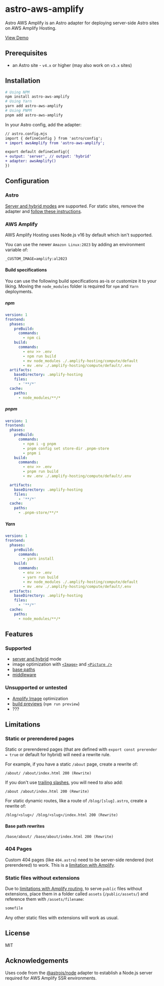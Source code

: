 # astro-aws-amplify

Astro AWS Amplify is an Astro adapter for deploying server-side Astro sites on AWS Amplify Hosting.

[View Demo](https://main.dy0rr16jdndpq.amplifyapp.com/)

## Prerequisites
 
- an Astro site - `v4.x` or higher (may also work on `v3.x` sites)

## Installation

```sh 
# Using NPM
npm install astro-aws-amplify
# Using Yarn
yarn add astro-aws-amplify
# Using PNPM
pnpm add astro-aws-amplify
```

In your Astro config, add the adapter:

```diff
// astro.config.mjs
import { defineConfig } from 'astro/config';
+ import awsAmplify from 'astro-aws-amplify';

export default defineConfig({
+ output: 'server', // output: 'hybrid'
+ adapter: awsAmplify()
})
```

## Configuration

### Astro

[Server and hybrid modes](https://docs.astro.build/en/guides/server-side-rendering/#enable-on-demand-server-rendering) are supported. For static sites, remove the adapter and [follow these instructions](https://docs.astro.build/en/guides/deploy/aws/#aws-amplify).

### AWS Amplify

AWS Amplify Hosting uses Node.js v16 by default which isn't supported.

You can use the newer `Amazon Linux:2023` by adding an environment variable of:

```markdown
_CUSTOM_IMAGE=amplify:al2023
```

#### Build specifications

You can use the following build specifications as-is or customize it to your liking. Moving the `node_modules` folder is required for `npm` and `Yarn` deployments.

##### npm
```yaml
version: 1
frontend:
  phases:
    preBuild:
      commands:
        - npm ci
    build:
      commands:
        - env >> .env
        - npm run build
        - mv node_modules ./.amplify-hosting/compute/default
        - mv .env ./.amplify-hosting/compute/default/.env
  artifacts:
    baseDirectory: .amplify-hosting
    files:
      - '**/*'
  cache:
    paths:
      - node_modules/**/*
```

##### pnpm
```yaml
version: 1
frontend:
  phases:
    preBuild:
      commands:
        - npm i -g pnpm
        - pnpm config set store-dir .pnpm-store
        - pnpm i
    build:
      commands:
        - env >> .env
        - pnpm run build
        - mv .env ./.amplify-hosting/compute/default/.env

  artifacts:
    baseDirectory: .amplify-hosting
    files:
      - '**/*'
  cache:
    paths:
      - .pnpm-store/**/*
```

##### Yarn
```yaml
version: 1
frontend:
  phases:
    preBuild:
      commands:
        - yarn install
    build:
      commands:
        - env >> .env
        - yarn run build
        - mv node_modules ./.amplify-hosting/compute/default
        - mv .env ./.amplify-hosting/compute/default/.env
  artifacts:
    baseDirectory: .amplify-hosting
    files:
      - '**/*'
  cache:
    paths:
      - node_modules/**/*
```

## Features

### Supported
- [server and hybrid](https://docs.astro.build/en/guides/server-side-rendering/#enable-on-demand-server-rendering) mode
- image optimization with [`<Image>`](https://docs.astro.build/en/guides/images/#image--astroassets) and [`<Picture />`](https://docs.astro.build/en/guides/images/#picture-)
- [base paths](https://docs.astro.build/en/reference/configuration-reference/#base)
- [middleware](https://docs.astro.build/en/guides/middleware/)

### Unsupported or untested
- [Amplify Image](https://docs.aws.amazon.com/amplify/latest/userguide/image-optimization.html) optimization
- [build previews](https://docs.astro.build/en/reference/cli-reference/#astro-preview) (`npm run preview`)
- ???

## Limitations

### Static or prerendered pages

Static or prerendered pages (that are defined with `export const prerender = true` or default for hybrid) will need a rewrite rule.

For example, if you have a static `/about` page, create a rewrite of:

```
/about/ /about/index.html 200 (Rewrite)
```

If you don't use [trailing slashes](https://docs.astro.build/en/reference/configuration-reference/#trailingslash), you will need to also add:

```
/about /about/index.html 200 (Rewrite)
```

For static dynamic routes, like a route of `/blog/[slug].astro`, create a rewrite of:

```
/blog/<slug>/ /blog/<slug>/index.html 200 (Rewrite)
```


#### Base path rewrites

```
/base/about/ /base/about/index.html 200 (Rewrite)
```

### 404 Pages
Custom 404 pages (like `404.astro`) need to be server-side rendered (not prerendered) to work. This is a [limitation with Amplify](https://docs.aws.amazon.com/amplify/latest/userguide/ssr-deployment-specification.html#catchall-fallback-routing).

### Static files without extensions
Due to [limitations with Amplify routing](https://docs.aws.amazon.com/amplify/latest/userguide/ssr-deployment-specification.html#catchall-fallback-routing), to serve `public` files without extensions, place them in a folder called `assets` (`/public/assets/`) and reference them with `/assets/filename`:

```sh title="/public/assets/"
somefile
```

Any other static files with extensions will work as usual.

## License

MIT

## Acknowledgements

Uses code from the [@astrojs/node](https://github.com/withastro/astro/tree/main/packages/integrations/node) adapter to establish a Node.js server required for AWS Amplify SSR environments.
